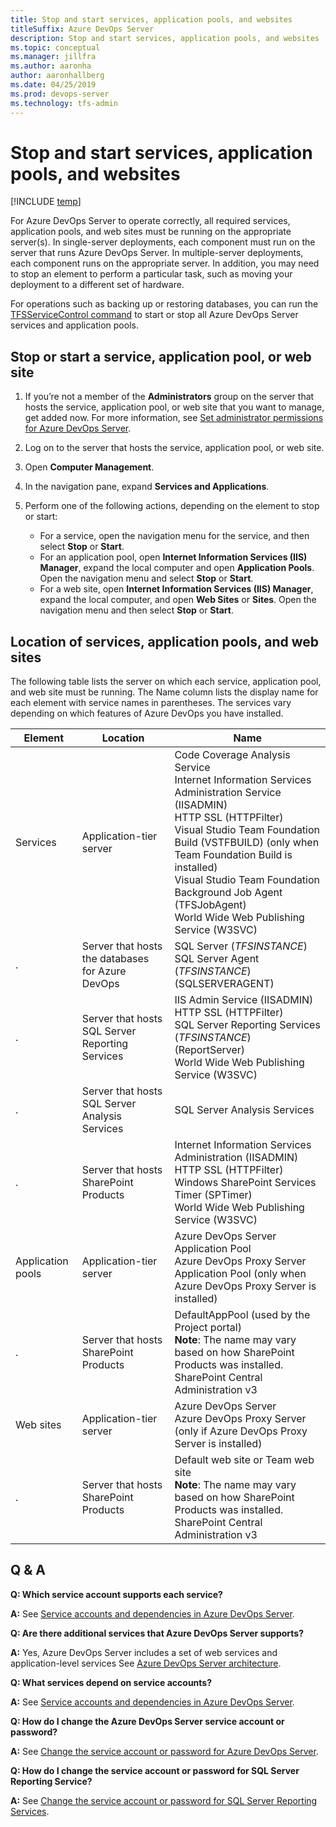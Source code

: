```yaml
---
title: Stop and start services, application pools, and websites
titleSuffix: Azure DevOps Server
description: Stop and start services, application pools, and websites
ms.topic: conceptual
ms.manager: jillfra
ms.author: aaronha
author: aaronhallberg
ms.date: 04/25/2019
ms.prod: devops-server
ms.technology: tfs-admin
---
```


# Stop and start services, application pools, and websites

[!INCLUDE [temp](../_shared/version-tfs-all-versions.md)]

For Azure DevOps Server to operate correctly, all required services, application pools, and web sites must be running on the appropriate server(s). In single-server deployments, each component must run on the server that runs Azure DevOps Server. In multiple-server deployments, each component runs on the appropriate server. In addition, you may need to stop an element to perform a particular task, such as moving your deployment to a different set of hardware.

For operations such as backing up or restoring databases, you can run the [TFSServiceControl command](../command-line/tfsservicecontrol-cmd.md) to start or stop all Azure DevOps Server services and application pools.

## Stop or start a service, application pool, or web site

1.  If you’re not a member of the **Administrators** group on the server that hosts the service, application pool, or web site that you want to manage, get added now. For more information, see [Set administrator permissions for Azure DevOps Server](add-administrator.md).

2.  Log on to the server that hosts the service, application pool, or web site.

3.  Open **Computer Management**.

4.  In the navigation pane, expand **Services and Applications**.

5.  Perform one of the following actions, depending on the element to stop or start:

    -   For a service, open the navigation menu for the service, and then select **Stop** or **Start**.
    -   For an application pool, open **Internet Information Services (IIS) Manager**, expand the local computer and open **Application Pools**. Open the navigation menu and select **Stop** or **Start**.
    -   For a web site, open **Internet Information Services (IIS) Manager**, expand the local computer, and open **Web Sites** or **Sites**. Open the navigation menu and then select **Stop** or **Start**.

## Location of services, application pools, and web sites

The following table lists the server on which each service, application pool, and web site must be running. The Name column lists the display name for each element with service names in parentheses. The services vary depending on which features of Azure DevOps you have installed.


|      Element      |                     Location                     |                                                                                                                                                                             Name                                                                                                                                                                             |
|-------------------|--------------------------------------------------|--------------------------------------------------------------------------------------------------------------------------------------------------------------------------------------------------------------------------------------------------------------------------------------------------------------------------------------------------------------|
|     Services      |             Application-tier server              | Code Coverage Analysis Service </br> Internet Information Services Administration Service (IISADMIN) </br> HTTP SSL (HTTPFilter) </br> Visual Studio Team Foundation Build (VSTFBUILD) (only when Team Foundation Build is installed) </br> Visual Studio Team Foundation Background Job Agent (TFSJobAgent) </br> World Wide Web Publishing Service (W3SVC) |
|         .         | Server that hosts the databases for Azure DevOps |                                                                                                                                      SQL Server (*TFSINSTANCE*) </br> SQL Server Agent (*TFSINSTANCE*) (SQLSERVERAGENT)                                                                                                                                      |
|         .         | Server that hosts SQL Server Reporting Services  |                                                                                         IIS Admin Service (IISADMIN) </br> HTTP SSL (HTTPFilter) </br> SQL Server Reporting Services (*TFSINSTANCE*) (ReportServer) </br> World Wide Web Publishing Service (W3SVC)                                                                                          |
|         .         |  Server that hosts SQL Server Analysis Services  |                                                                                                                                                                 SQL Server Analysis Services                                                                                                                                                                 |
|         .         |      Server that hosts SharePoint Products       |                                                                                    Internet Information Services Administration (IISADMIN) </br> HTTP SSL (HTTPFilter) </br> Windows SharePoint Services Timer (SPTimer) </br> World Wide Web Publishing Service (W3SVC)                                                                                     |
| Application pools |             Application-tier server              |                                                                                                           Azure DevOps Server Application Pool </br> Azure DevOps Proxy Server Application Pool (only when Azure DevOps Proxy Server is installed)                                                                                                           |
|         .         |      Server that hosts SharePoint Products       |                                                                                           DefaultAppPool (used by the Project portal) </br> **Note**: The name may vary based on how SharePoint Products was installed. </br> SharePoint Central Administration v3                                                                                           |
|     Web sites     |             Application-tier server              |                                                                                                                             Azure DevOps Server </br> Azure DevOps Proxy Server (only if Azure DevOps Proxy Server is installed)                                                                                                                             |
|         .         |      Server that hosts SharePoint Products       |                                                                                                Default web site or Team web site </br> **Note**: The name may vary based on how SharePoint Products was installed. </br> SharePoint Central Administration v3                                                                                                |

## Q & A

**Q: Which service account supports each service?**

**A:** See [Service accounts and dependencies in Azure DevOps Server](service-accounts-dependencies.md).

**Q: Are there additional services that Azure DevOps Server supports?**

**A:** Yes, Azure DevOps Server includes a set of web services and application-level services See [Azure DevOps Server architecture](../architecture/architecture.md).

**Q: What services depend on service accounts?**

**A:** See [Service accounts and dependencies in Azure DevOps Server](service-accounts-dependencies.md).

**Q: How do I change the Azure DevOps Server service account or password?**

**A:** See [Change the service account or password for Azure DevOps Server](change-service-account-password.md).

**Q: How do I change the service account or password for SQL Server Reporting Service?**

**A:** See [Change the service account or password for SQL Server Reporting Services](change-service-account-or-password-sql-reporting.md).
